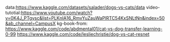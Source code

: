 data:https://www.kaggle.com/datasets/salader/dogs-vs-cats/data
video-tutotial:https://www.youtube.com/watch?v=0K4J_PTgysc&list=PLKnIA16_RmvYuZauWaPlRTC54KxSNLtNn&index=50&ab_channel=CampusX
kg-book-from:
https://www.kaggle.com/code/abdmental01/cat-vs-dog-transfer-learning-0-99
https://www.kaggle.com/code/lesliechristie/dog-vs-cat-resnet
